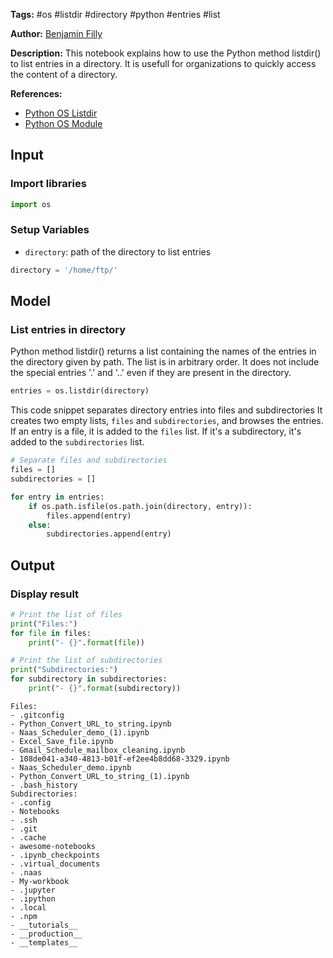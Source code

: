 **Tags:** #os #listdir #directory #python #entries #list

**Author:** [Benjamin Filly](https://www.linkedin.com/in/benjamin-filly-05427727a/)

**Description:** This notebook explains how to use the Python method listdir() to list entries in a directory. It is usefull for organizations to quickly access the content of a directory.

**References:**
- [Python OS Listdir](https://www.tutorialspoint.com/python/os_listdir.htm)
- [Python OS Module](https://docs.python.org/fr/3/library/os.html)

## Input

### Import libraries


```python
import os
```

### Setup Variables
- `directory`: path of the directory to list entries


```python
directory = '/home/ftp/'
```

## Model

### List entries in directory

Python method listdir() returns a list containing the names of the entries in the directory given by path. The list is in arbitrary order. It does not include the special entries '.' and '..' even if they are present in the directory.


```python
entries = os.listdir(directory)
```


This code snippet separates directory entries into files and subdirectories It creates two empty lists, `files` and `subdirectories`, and browses the entries. If an entry is a file, it is added to the `files` list. If it's a subdirectory, it's added to the `subdirectories` list.


```python
# Separate files and subdirectories
files = []
subdirectories = []

for entry in entries:
    if os.path.isfile(os.path.join(directory, entry)):
        files.append(entry)
    else:
        subdirectories.append(entry)
```

## Output

### Display result


```python
# Print the list of files
print("Files:")
for file in files:
    print("- {}".format(file))

# Print the list of subdirectories
print("Subdirectories:")
for subdirectory in subdirectories:
    print("- {}".format(subdirectory))
```

    Files:
    - .gitconfig
    - Python_Convert_URL_to_string.ipynb
    - Naas_Scheduler_demo_(1).ipynb
    - Excel_Save_file.ipynb
    - Gmail_Schedule_mailbox_cleaning.ipynb
    - 108de041-a340-4813-b01f-ef2ee4b8dd68-3329.ipynb
    - Naas_Scheduler_demo.ipynb
    - Python_Convert_URL_to_string_(1).ipynb
    - .bash_history
    Subdirectories:
    - .config
    - Notebooks
    - .ssh
    - .git
    - .cache
    - awesome-notebooks
    - .ipynb_checkpoints
    - .virtual_documents
    - .naas
    - My-workbook
    - .jupyter
    - .ipython
    - .local
    - .npm
    - __tutorials__
    - __production__
    - __templates__


 
